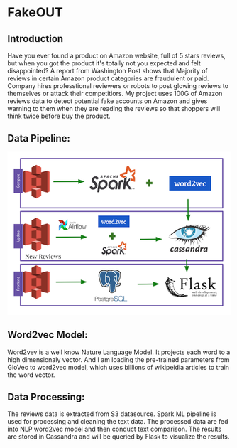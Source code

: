# FakeOUT

## Introduction

Have you ever found a product on Amazon website, full of 5 stars reviews, but when you got the product it's totally not you expected and felt disappointed? A report from Washington Post shows that Majority of reviews in certain Amazon product categories are fraudulent or paid. Company hires professtional reviewers or robots to post glowing reviews to themselves or attack their competitiors. My project uses 100G of Amazon reviews data to detect potential fake accounts on Amazon and gives warning to them when they are reading the reviews so that shoppers will think twice before buy the product. 


## Data Pipeline:

![](./img/pipeline.png)


## Word2vec Model:

Word2vev is a well know Nature Language Model. It projects each word to a high dimensionaly vector. And I am loading the pre-trained parameters from GloVec to word2vec model, which uses billions of wikipeidia articles to train the word vector.

## Data Processing:

 The reviews data is extracted from S3 datasource. Spark ML pipeline is used for processing and cleaning the text data. The processed data are fed into NLP word2vec model and then conduct text comparison. The results are stored in Cassandra and will be queried by Flask to visualize the results.